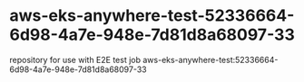 # aws-eks-anywhere-test-52336664-6d98-4a7e-948e-7d81d8a68097-33
repository for use with E2E test job aws-eks-anywhere-test:52336664-6d98-4a7e-948e-7d81d8a68097-33
